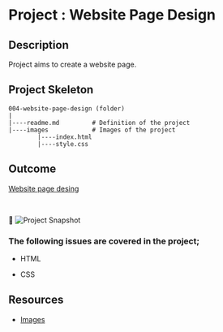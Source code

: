 # Project : Website Page Design

## Description

Project aims to create a website page.

## Project Skeleton

```
004-website-page-design (folder)
|
|----readme.md         # Definition of the project
|----images            # Images of the project
        |----index.html
        |----style.css
```

## Outcome

[Website page desing](https://cw-scholl-projet.netlify.app/)

<br>

🔗 ![Project Snapshot](./project.gif)

### The following issues are covered in the project;

- HTML

- CSS

## Resources

- [Images](./img)
